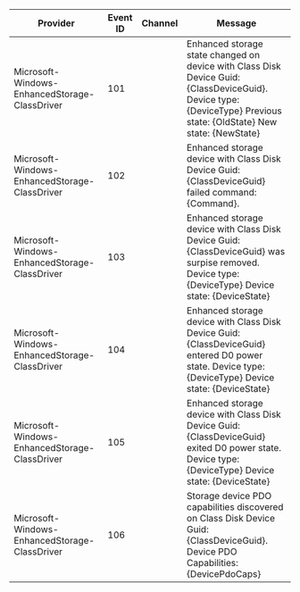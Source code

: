 Provider                                       |  Event ID  |  Channel  |  Message
-----------------------------------------------|------------|-----------|------------------------------------------------------------------------------------------------------------------------------------------------------------------------------------------------------------------------------
Microsoft-Windows-EnhancedStorage-ClassDriver  |  101       |           |  Enhanced storage state changed on device with Class Disk Device Guid: {ClassDeviceGuid}.                    Device type: {DeviceType}                    Previous state: {OldState}                    New state: {NewState}
Microsoft-Windows-EnhancedStorage-ClassDriver  |  102       |           |  Enhanced storage device with Class Disk Device Guid: {ClassDeviceGuid} failed command: {Command}.
Microsoft-Windows-EnhancedStorage-ClassDriver  |  103       |           |  Enhanced storage device with Class Disk Device Guid: {ClassDeviceGuid} was surpise removed.                    Device type: {DeviceType}                    Device state: {DeviceState}
Microsoft-Windows-EnhancedStorage-ClassDriver  |  104       |           |  Enhanced storage device with Class Disk Device Guid: {ClassDeviceGuid} entered D0 power state.                    Device type: {DeviceType}                    Device state: {DeviceState}
Microsoft-Windows-EnhancedStorage-ClassDriver  |  105       |           |  Enhanced storage device with Class Disk Device Guid: {ClassDeviceGuid} exited D0 power state.                    Device type: {DeviceType}                    Device state: {DeviceState}
Microsoft-Windows-EnhancedStorage-ClassDriver  |  106       |           |  Storage device PDO capabilities discovered on Class Disk Device Guid: {ClassDeviceGuid}.                    Device PDO Capabilities: {DevicePdoCaps}